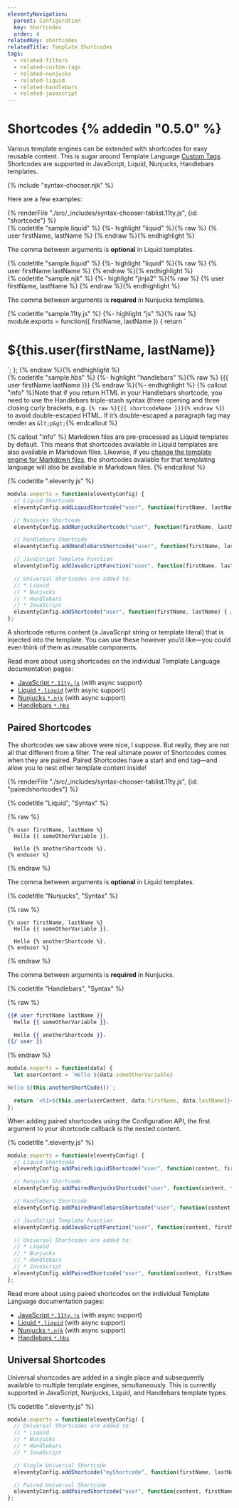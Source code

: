 ```yaml
---
eleventyNavigation:
  parent: Configuration
  key: Shortcodes
  order: 4
relatedKey: shortcodes
relatedTitle: Template Shortcodes
tags:
  - related-filters
  - related-custom-tags
  - related-nunjucks
  - related-liquid
  - related-handlebars
  - related-javascript
---
```

# Shortcodes {% addedin "0.5.0" %}

Various template engines can be extended with shortcodes for easy reusable content. This is sugar around Template Language [Custom Tags](/docs/custom-tags/). Shortcodes are supported in JavaScript, Liquid, Nunjucks, Handlebars templates.

{% include "syntax-chooser.njk" %}

Here are a few examples:

<seven-minute-tabs>
  {% renderFile "./src/_includes/syntax-chooser-tablist.11ty.js", {id: "shortcode"} %}
  <div id="shortcode-liquid" role="tabpanel">
    {% codetitle "sample.liquid" %}
{%- highlight "liquid" %}{% raw %}
{% user firstName, lastName %}
{% endraw %}{% endhighlight %}
    <p>The comma between arguments is <strong>optional</strong> in Liquid templates.</p>
    {% codetitle "sample.liquid" %}
{%- highlight "liquid" %}{% raw %}
{% user firstName lastName %}
{% endraw %}{% endhighlight %}
  </div>
  <div id="shortcode-njk" role="tabpanel">
    {% codetitle "sample.njk" %}
{%- highlight "jinja2" %}{% raw %}
{% user firstName, lastName %}
{% endraw %}{% endhighlight %}
    <p>The comma between arguments is <strong>required</strong> in Nunjucks templates.</p>
  </div>
  <div id="shortcode-js" role="tabpanel">
    {% codetitle "sample.11ty.js" %}
{%- highlight "js" %}{% raw %}
module.exports = function({ firstName, lastName }) {
  return `<h1>${this.user(firstName, lastName)}</h1>`;
};
{% endraw %}{% endhighlight %}
  </div>
  <div id="shortcode-hbs" role="tabpanel">
    {% codetitle "sample.hbs" %}
{%- highlight "handlebars" %}{% raw %}
<!-- Note the three opening and closing curly brackets (the triple-stash) -->
{{{ user firstName lastName }}}
{% endraw %}{%- endhighlight %}
    {% callout "info" %}Note that if you return HTML in your Handlebars shortcode, you need to use the Handlebars triple-stash syntax (three opening and three closing curly brackets, e.g. <code>{% raw %}{{{ shortcodeName }}}{% endraw %}</code>) to avoid double-escaped HTML. If it’s double-escaped a paragraph tag may render as <code>&amp;lt;p&amp;gt;</code>{% endcallout %}
  </div>
</seven-minute-tabs>

{% callout "info" %}
Markdown files are pre-processed as Liquid templates by default. This means that shortcodes available in Liquid templates are also available in Markdown files. Likewise, if you <a href="/docs/config/#default-template-engine-for-markdown-files">change the template engine for Markdown files</a>, the shortcodes available for that templating language will also be available in Markdown files.
{% endcallout %}

{% codetitle ".eleventy.js" %}

```js
module.exports = function(eleventyConfig) {
  // Liquid Shortcode
  eleventyConfig.addLiquidShortcode("user", function(firstName, lastName) { … });

  // Nunjucks Shortcode
  eleventyConfig.addNunjucksShortcode("user", function(firstName, lastName) { … });

  // Handlebars Shortcode
  eleventyConfig.addHandlebarsShortcode("user", function(firstName, lastName) { … });

  // JavaScript Template Function
  eleventyConfig.addJavaScriptFunction("user", function(firstName, lastName) { … });

  // Universal Shortcodes are added to:
  // * Liquid
  // * Nunjucks
  // * Handlebars
  // * JavaScript
  eleventyConfig.addShortcode("user", function(firstName, lastName) { … });
};
```

A shortcode returns content (a JavaScript string or template literal) that is injected into the template. You can use these however you’d like—you could even think of them as reusable components.

Read more about using shortcodes on the individual Template Language documentation pages:

* [JavaScript `*.11ty.js`](/docs/languages/javascript/#javascript-template-functions) (with async support)
* [Liquid `*.liquid`](/docs/languages/liquid/#shortcodes) (with async support)
* [Nunjucks `*.njk`](/docs/languages/nunjucks/#shortcodes) (with async support)
* [Handlebars `*.hbs`](/docs/languages/handlebars/#shortcodes)

## Paired Shortcodes

The shortcodes we saw above were nice, I suppose. But really, they are not all that different from a filter. The real ultimate power of Shortcodes comes when they are paired. Paired Shortcodes have a start and end tag—and allow you to nest other template content inside!


<seven-minute-tabs>
  {% renderFile "./src/_includes/syntax-chooser-tablist.11ty.js", {id: "pairedshortcodes"} %}
  <div id="pairedshortcodes-liquid" role="tabpanel">

{% codetitle "Liquid", "Syntax" %}

{% raw %}
```liquid
{% user firstName, lastName %}
  Hello {{ someOtherVariable }}.

  Hello {% anotherShortcode %}.
{% enduser %}
```
{% endraw %}

The comma between arguments is **optional** in Liquid templates.

  </div>
  <div id="pairedshortcodes-njk" role="tabpanel">

{% codetitle "Nunjucks", "Syntax" %}

{% raw %}
```jinja2
{% user firstName, lastName %}
  Hello {{ someOtherVariable }}.

  Hello {% anotherShortcode %}.
{% enduser %}
```
{% endraw %}

The comma between arguments is **required** in Nunjucks.

  </div>
  <div id="pairedshortcodes-hbs" role="tabpanel">

{% codetitle "Handlebars", "Syntax" %}

{% raw %}
```handlebars
{{# user firstName lastName }}
  Hello {{ someOtherVariable }}.

  Hello {{ anotherShortcode }}.
{{/ user }}
```
{% endraw %}

  </div>
  <div id="pairedshortcodes-js" role="tabpanel">

```js
module.exports = function(data) {
  let userContent = `Hello ${data.someOtherVariable}

Hello ${this.anotherShortCode()}`;

  return `<h1>${this.user(userContent, data.firstName, data.lastName)}</h1>`;
};
```

  </div>
</seven-minute-tabs>


When adding paired shortcodes using the Configuration API, the first argument to your shortcode callback is the nested content.

{% codetitle ".eleventy.js" %}

```js
module.exports = function(eleventyConfig) {
  // Liquid Shortcode
  eleventyConfig.addPairedLiquidShortcode("user", function(content, firstName, lastName) { … });

  // Nunjucks Shortcode
  eleventyConfig.addPairedNunjucksShortcode("user", function(content, firstName, lastName) { … });

  // Handlebars Shortcode
  eleventyConfig.addPairedHandlebarsShortcode("user", function(content, firstName, lastName) { … });

  // JavaScript Template Function
  eleventyConfig.addJavaScriptFunction("user", function(content, firstName, lastName) { … });

  // Universal Shortcodes are added to:
  // * Liquid
  // * Nunjucks
  // * Handlebars
  // * JavaScript
  eleventyConfig.addPairedShortcode("user", function(content, firstName, lastName) { … });
};
```

Read more about using paired shortcodes on the individual Template Language documentation pages:

* [JavaScript `*.11ty.js`](/docs/languages/javascript/#javascript-template-functions) (with async support)
* [Liquid `*.liquid`](/docs/languages/liquid/#shortcodes) (with async support)
* [Nunjucks `*.njk`](/docs/languages/nunjucks/#shortcodes) (with async support)
* [Handlebars `*.hbs`](/docs/languages/handlebars/#shortcodes)

## Universal Shortcodes

Universal shortcodes are added in a single place and subsequently available to multiple template engines, simultaneously. This is currently supported in JavaScript, Nunjucks, Liquid, and Handlebars template types.

{% codetitle ".eleventy.js" %}

```js
module.exports = function(eleventyConfig) {
  // Universal Shortcodes are added to:
  // * Liquid
  // * Nunjucks
  // * Handlebars
  // * JavaScript

  // Single Universal Shortcode
  eleventyConfig.addShortcode("myShortcode", function(firstName, lastName) { … });

  // Paired Universal Shortcode
  eleventyConfig.addPairedShortcode("user", function(content, firstName, lastName) { … });
};
```
